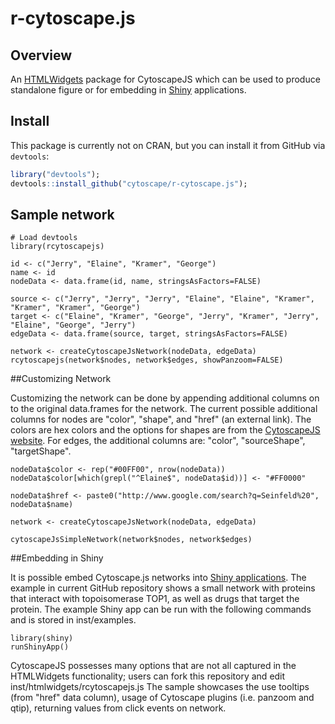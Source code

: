 # r-cytoscape.js

## Overview 

An [HTMLWidgets](http://www.htmlwidgets.org/) package for CytoscapeJS which can be used to produce standalone figure or for embedding in [Shiny](http://shiny.rstudio.com/) applications. 

## Install
This package is currently not on CRAN, but you can install it from GitHub via `devtools`:

```r
library("devtools");
devtools::install_github("cytoscape/r-cytoscape.js");
```

## Sample network
```
# Load devtools 
library(rcytoscapejs)

id <- c("Jerry", "Elaine", "Kramer", "George")
name <- id
nodeData <- data.frame(id, name, stringsAsFactors=FALSE)

source <- c("Jerry", "Jerry", "Jerry", "Elaine", "Elaine", "Kramer", "Kramer", "Kramer", "George")
target <- c("Elaine", "Kramer", "George", "Jerry", "Kramer", "Jerry", "Elaine", "George", "Jerry")
edgeData <- data.frame(source, target, stringsAsFactors=FALSE)

network <- createCytoscapeJsNetwork(nodeData, edgeData)
rcytoscapejs(network$nodes, network$edges, showPanzoom=FALSE)
```
##Customizing Network

Customizing the network can be done by appending additional columns on to the original data.frames for the network. The current possible additional columns for nodes are "color", "shape", and "href" (an external link). The colors are hex colors and the options for shapes are from the [CytoscapeJS website](http://cytoscape.github.io/cytoscape.js/). For edges, the additional columns are: "color", "sourceShape", "targetShape". 

```
nodeData$color <- rep("#00FF00", nrow(nodeData)) 
nodeData$color[which(grepl("^Elaine$", nodeData$id))] <- "#FF0000"

nodeData$href <- paste0("http://www.google.com/search?q=Seinfeld%20", nodeData$name)

network <- createCytoscapeJsNetwork(nodeData, edgeData)

cytoscapeJsSimpleNetwork(network$nodes, network$edges)
```

##Embedding in Shiny

It is possible embed Cytoscape.js networks into [Shiny applications](http://shiny.rstudio.com/). The example in current GitHub repository shows a small network with proteins that interact with topoisomerase TOP1, as well as drugs that target the protein. The example Shiny app can be run with the following commands and is stored in inst/examples.

```
library(shiny)
runShinyApp()
```

CytoscapeJS possesses many options that are not all captured in the HTMLWidgets functionality; users can fork this repository and edit inst/htmlwidgets/rcytoscapejs.js The sample showcases the use tooltips (from "href" data column), usage of Cytoscape plugins (i.e. panzoom and qtip), returning values from click events on network. 
 
